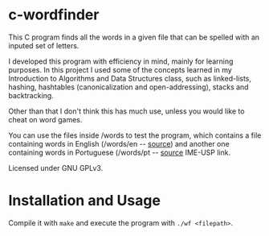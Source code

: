 # c-wordfinder

This C program finds all the words in a given file that can be spelled with an inputed set of letters.

I developed this program with efficiency in mind, mainly for learning purposes. In this project I used some of the concepts learned in my Introduction to Algorithms and Data Structures class, such as linked-lists, hashing, hashtables (canonicalization and open-addressing), stacks and backtracking. 

Other than that I don't think this has much use, unless you would like to cheat on word games.

You can use the files inside /words to test the program, which contains a file containing words in English (/words/en -- [source](https://github.com/dwyl/english-words)) and another one containing words in Portuguese (/words/pt -- [source](https://www.ime.usp.br/~pf/dicios/index.html) IME-USP link.


Licensed under GNU GPLv3.

# Installation and Usage

Compile it with `make` and execute the program with `./wf <filepath>`.

